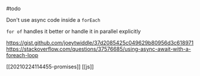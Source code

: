 #todo 

Don't use async code inside a `forEach`

`for of` handles it better
or handle it in parallel explicitly

https://gist.github.com/joeytwiddle/37d2085425c049629b80956d3c618971
https://stackoverflow.com/questions/37576685/using-async-await-with-a-foreach-loop

[[20210224114455-promises]]
[[js]]